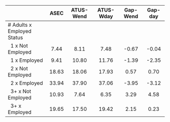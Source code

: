 
|                      |         ASEC |    ATUS-Wend |    ATUS-Wday |     Gap-Wend |      Gap-day |
| -------------------- | :----------: | :----------: | :----------: | :----------: | :----------: |
| # Adults x Employed Status |              |              |              |              |              |
| &nbsp;&nbsp;1 x Not Employed |         7.44 |         8.11 |         7.48 |        -0.67 |        -0.04 |
| &nbsp;&nbsp;1 x Employed |         9.41 |        10.80 |        11.76 |        -1.39 |        -2.35 |
| &nbsp;&nbsp;2 x Not Employed |        18.63 |        18.06 |        17.93 |         0.57 |         0.70 |
| &nbsp;&nbsp;2 x Employed |        33.94 |        37.90 |        37.06 |        -3.95 |        -3.12 |
| &nbsp;&nbsp;3+ x Not Employed |        10.93 |         7.64 |         6.35 |         3.29 |         4.58 |
| &nbsp;&nbsp;3+ x Employed |        19.65 |        17.50 |        19.42 |         2.15 |         0.23 |

